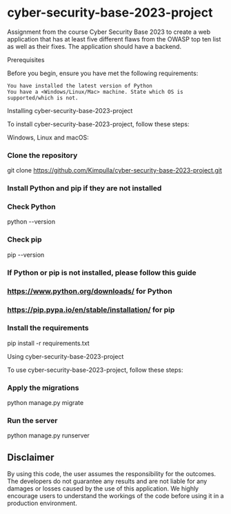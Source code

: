 
# cyber-security-base-2023-project

Assignment from the course Cyber Security Base 2023 to create a web application that has at least five different flaws from the OWASP top ten list as well as their fixes. The application should have a backend.


Prerequisites

Before you begin, ensure you have met the following requirements:

    You have installed the latest version of Python
    You have a <Windows/Linux/Mac> machine. State which OS is supported/which is not.

Installing cyber-security-base-2023-project

To install cyber-security-base-2023-project, follow these steps:

Windows, Linux and macOS:

### Clone the repository
git clone https://github.com/Kimpulla/cyber-security-base-2023-project.git


### Install Python and pip if they are not installed
### Check Python
python --version

### Check pip
pip --version

### If Python or pip is not installed, please follow this guide
### https://www.python.org/downloads/ for Python
### https://pip.pypa.io/en/stable/installation/ for pip

### Install the requirements
pip install -r requirements.txt


Using cyber-security-base-2023-project

To use cyber-security-base-2023-project, follow these steps:

### Apply the migrations
python manage.py migrate

### Run the server
python manage.py runserver



## Disclaimer

By using this code, the user assumes the responsibility for the outcomes. The developers do not guarantee any results and are not liable for any damages or losses caused by the use of this application. We highly encourage users to understand the workings of the code before using it in a production environment.
